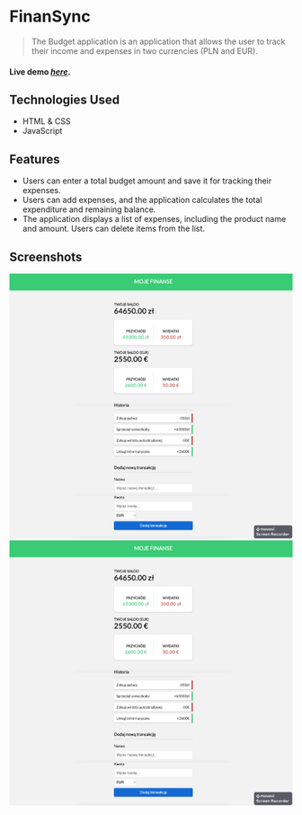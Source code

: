 # FinanSync
> The Budget application is an application that allows the user to track their income and expenses in two currencies (PLN and EUR).

#### Live demo [_here_](http://finansync.pl/).


## Technologies Used
- HTML & CSS
- JavaScript



## Features
- Users can enter a total budget amount and save it for tracking their expenses.
- Users can add expenses, and the application calculates the total expenditure and remaining balance.
- The application displays a list of expenses, including the product name and amount. Users can delete items from the list.


## Screenshots
![Example screenshot](./img/finanSync2.png)
![Example screenshot](./img/finanSync2.png)

